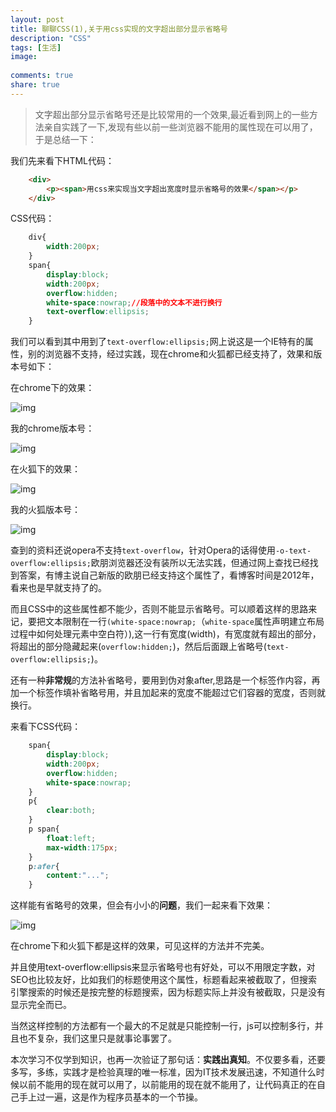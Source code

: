 ```yaml
---
layout: post
title: 聊聊CSS(1),关于用css实现的文字超出部分显示省略号
description: "CSS"
tags: [生活]
image:
  
comments: true
share: true
---
```


> 文字超出部分显示省略号还是比较常用的一个效果,最近看到网上的一些方法亲自实践了一下,发现有些以前一些浏览器不能用的属性现在可以用了，于是总结一下：

我们先来看下HTML代码：

```html
	<div>
	    <p><span>用css来实现当文字超出宽度时显示省略号的效果</span></p>
	</div>
```

<!-- more -->

CSS代码：

```css
	div{
		width:200px;
	}
	span{
		display:block;
		width:200px;
		overflow:hidden;
		white-space:nowrap;//段落中的文本不进行换行
		text-overflow:ellipsis;
	}
```

我们可以看到其中用到了`text-overflow:ellipsis;`网上说这是一个IE特有的属性，别的浏览器不支持，经过实践，现在chrome和火狐都已经支持了，效果和版本号如下：

在chrome下的效果：

![img]({{site.url}}images/article/2014-12-19/1.png)

我的chrome版本号：

![img]({{site.url}}images/article/2014-12-19/2.png)

在火狐下的效果：

![img]({{site.url}}images/article/2014-12-19/3.png)

我的火狐版本号：

![img]({{site.url}}images/article/2014-12-19/4.png)

查到的资料还说opera不支持`text-overflow`，针对Opera的话得使用`-o-text-overflow:ellipsis;`欧朋浏览器还没有装所以无法实践，但通过网上查找已经找到答案，有博主说自己新版的欧朋已经支持这个属性了，看博客时间是2012年，看来也是早就支持了的。

而且CSS中的这些属性都不能少，否则不能显示省略号。可以顺着这样的思路来记，要把文本限制在一行`(white-space:nowrap;`（`white-space`属性声明建立布局过程中如何处理元素中空白符）),这一行有宽度(width)，有宽度就有超出的部分，将超出的部分隐藏起来(`overflow:hidden;`)，然后后面跟上省略号(`text-overflow:ellipsis;`)。

还有一种**非常规**的方法补省略号，要用到伪对象after,思路是一个标签作内容，再加一个标签作填补省略号用，并且加起来的宽度不能超过它们容器的宽度，否则就换行。

来看下CSS代码：

```css
	span{
		display:block;
		width:200px;
		overflow:hidden;
		white-space:nowrap;
	}
	p{
		clear:both;
	}
	p span{
		float:left;
		max-width:175px;
	}
	p:afer{
		content:"...";
	}
```

这样能有省略号的效果，但会有小小的**问题**，我们一起来看下效果：

![img]({{site.url}}images/article/2014-12-19/5.png)

在chrome下和火狐下都是这样的效果，可见这样的方法并不完美。

并且使用text-overflow:ellipsis来显示省略号也有好处，可以不用限定字数，对SEO也比较友好，比如我们的标题使用这个属性，标题看起来被截取了，但搜索引擎搜索的时候还是按完整的标题搜索，因为标题实际上并没有被截取，只是没有显示完全而已。

当然这样控制的方法都有一个最大的不足就是只能控制一行，js可以控制多行，并且也不复杂，我们这里只是就事论事罢了。

本次学习不仅学到知识，也再一次验证了那句话：**实践出真知**。不仅要多看，还要多写，多练，实践才是检验真理的唯一标准，因为IT技术发展迅速，不知道什么时候以前不能用的现在就可以用了，以前能用的现在就不能用了，让代码真正的在自己手上过一遍，这是作为程序员基本的一个节操。
